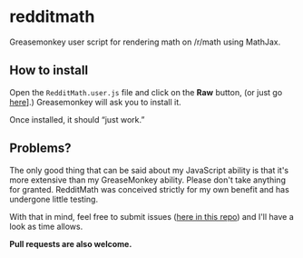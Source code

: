 redditmath
==========

Greasemonkey user script for rendering math on /r/math using MathJax.

How to install
--------------

Open the `RedditMath.user.js` file and click on the **Raw** button, (or just go
[here](https://github.com/TheBB/redditmath/raw/master/RedditMath.user.js)].)
Greasemonkey will ask you to install it.

Once installed, it should “just work.”

Problems?
---------

The only good thing that can be said about my JavaScript ability is that it's
more extensive than my GreaseMonkey ability. Please don't take anything for
granted. RedditMath was conceived strictly for my own benefit and has undergone
little testing.

With that in mind, feel free to submit issues
([here in this repo](https://github.com/TheBB/redditmath/issues))
and I'll have a look as time allows.

**Pull requests are also welcome.**
